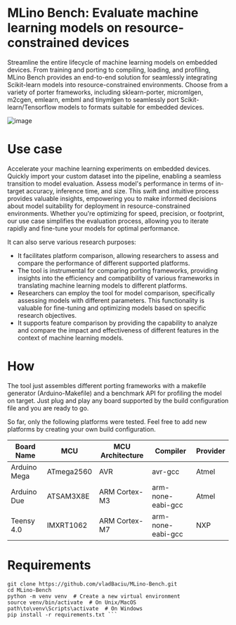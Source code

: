 # MLino Bench: Evaluate machine learning models on resource-constrained devices

Streamline the entire lifecycle of machine learning models on embedded devices. From training and porting to compiling, loading, and profiling, MLino Bench provides an end-to-end solution for seamlessly integrating Scikit-learn models into resource-constrained environments. Choose from a variety of porter frameworks, including sklearn-porter, micromlgen, m2cgen, emlearn, embml and tinymlgen to seamlessly port Scikit-learn/Tensorflow models to formats suitable for embedded devices. 

![image](https://github.com/vladBaciu/MLino-Bench/assets/24388880/e850b3d7-f146-43b7-b1f6-b5e21320db2e)

# Use case

Accelerate your machine learning experiments on embedded devices. Quickly import your custom dataset into the pipeline, enabling a seamless transition to model evaluation. Assess model's performance in terms of in-target accuracy, inference time, and size. This swift and intuitive process provides valuable insights, empowering you to make informed decisions about model suitability for deployment in resource-constrained environments. Whether you're optimizing for speed, precision, or footprint, our use case simplifies the evaluation process, allowing you to iterate rapidly and fine-tune your models for optimal performance.

It can also serve various research purposes:
- It facilitates platform comparison, allowing researchers to assess and compare the performance of different supported platforms.
- The tool is instrumental for comparing porting frameworks, providing insights into the efficiency and compatibility of various frameworks in translating machine learning models to different platforms.
- Researchers can employ the tool for model comparison, specifically assessing models with different parameters. This functionality is valuable for fine-tuning and optimizing models based on specific research objectives.
- It supports feature comparison by providing the capability to analyze and compare the impact and effectiveness of different features in the context of machine learning models.

  
# How

The tool just assembles different porting frameworks with a makefile generator (Arduino-Makefile) and a benchmark API for profiling the model on target. Just plug and play any board supported by the build configuration file and you are ready to go.

So far, only the following platforms were tested. Feel free to add new platforms by creating your own build configuration.

| Board Name      | MCU            | MCU Architecture | Compiler    | Provider     |
|-----------------|----------------|-------------------|-------------|--------------|
| Arduino Mega    | ATmega2560     | AVR               | avr-gcc     | Atmel        |
| Arduino Due     | ATSAM3X8E      | ARM Cortex-M3     | arm-none-eabi-gcc | Atmel |
| Teensy 4.0      | IMXRT1062      | ARM Cortex-M7     | arm-none-eabi-gcc | NXP  |

# Requirements


```
git clone https://github.com/vladBaciu/MLino-Bench.git
cd MLino-Bench
python -m venv venv  # Create a new virtual environment
source venv/bin/activate  # On Unix/MacOS
path\to\venv\Scripts\activate  # On Windows
pip install -r requirements.txt ```

